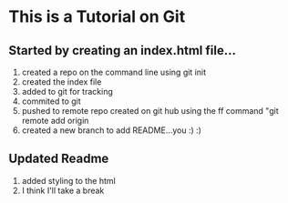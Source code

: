 # This is a Tutorial on Git

## Started by creating an index.html file...

1. created a repo on the command line using git init
2. created the index file
3. added to git for tracking
4. commited to git
5. pushed to remote repo created on git hub using the ff command "git remote add origin <url>
6. created a new branch to add README...you :) :)

## Updated Readme
1. added styling to the html
2. I think I'll take a break